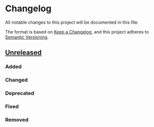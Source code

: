 # Changelog

All notable changes to this project will be documented in this file.

The format is based on [Keep a Changelog](https://keepachangelog.com/en/1.1.0/),
and this project adheres to [Semantic Versioning](https://semver.org/spec/v2.0.0.html).

## [Unreleased]

### Added

### Changed

### Deprecated

### Fixed

### Removed




[unreleased]: https://github.com/cd72/camera-transfer/compare/v1.0.0...HEAD
[1.0.0]: https://github.com/cd72/camera-transfer/compare/v1.1.0...v1.1.1
